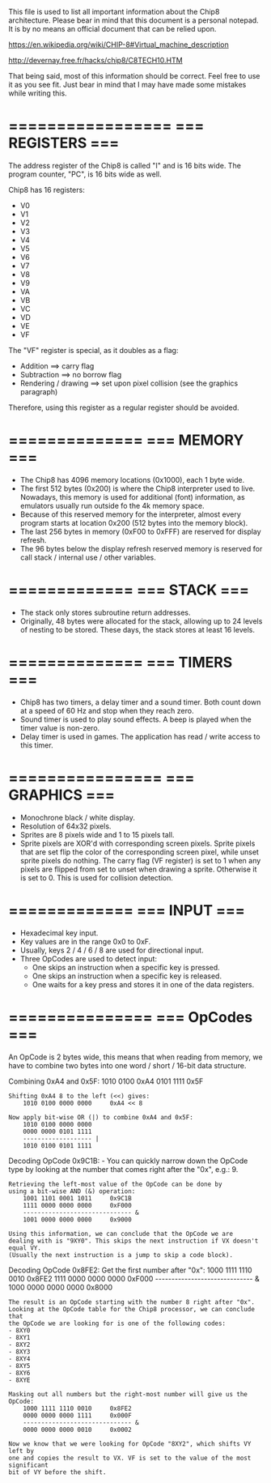 This file is used to list all important information about the Chip8 architecture.
Please bear in mind that this document is a personal notepad. It is by no means an
official document that can be relied upon.

https://en.wikipedia.org/wiki/CHIP-8#Virtual_machine_description

http://devernay.free.fr/hacks/chip8/C8TECH10.HTM

That being said, most of this information should be correct. Feel free to use it
as you see fit. Just bear in mind that I may have made some mistakes while writing this.

=================
=== REGISTERS ===
=================

The address register of the Chip8 is called "I" and is 16 bits wide.
The program counter, "PC", is 16 bits wide as well.

Chip8 has 16 registers:
- V0
- V1
- V2
- V3
- V4
- V5
- V6
- V7
- V8
- V9
- VA
- VB
- VC
- VD
- VE
- VF

The "VF" register is special, as it doubles as a flag:
- Addition              ==> carry flag
- Subtraction           ==> no borrow flag
- Rendering / drawing   ==> set upon pixel collision (see the graphics paragraph)

Therefore, using this register as a regular register should be avoided.

==============
=== MEMORY ===
==============

- The Chip8 has 4096 memory locations (0x1000), each 1 byte wide.
- The first 512 bytes (0x200) is where the Chip8 interpreter used to live.
  Nowadays, this memory is used for additional (font) information, as emulators
  usually run outside fo the 4k memory space.
- Because of this reserved memory for the interpreter, almost every program
  starts at location 0x200 (512 bytes into the memory block).
- The last 256 bytes in memory (0xF00 to 0xFFF) are reserved for display refresh.
- The 96 bytes below the display refresh reserved memory is reserved for
  call stack / internal use / other variables.

=============
=== STACK ===
=============

- The stack only stores subroutine return addresses.
- Originally, 48 bytes were allocated for the stack, allowing up to 24 levels of
  nesting to be stored. These days, the stack stores at least 16 levels.

==============
=== TIMERS ===
==============
- Chip8 has two timers, a delay timer and a sound timer. Both count down at a speed
  of 60 Hz and stop when they reach zero.
- Sound timer is used to play sound effects. A beep is played when the timer value is non-zero.
- Delay timer is used in games. The application has read / write access to this timer.

================
=== GRAPHICS ===
================

- Monochrone black / white display.
- Resolution of 64x32 pixels.
- Sprites are 8 pixels wide and 1 to 15 pixels tall.
- Sprite pixels are XOR'd with corresponding screen pixels.
  Sprite pixels that are set flip the color of the corresponding screen pixel, while
  unset sprite pixels do nothing. The carry flag (VF register) is set to 1 when any
  pixels are flipped from set to unset when drawing a sprite. Otherwise it is set to 0.
  This is used for collision detection.

=============
=== INPUT ===
=============
- Hexadecimal key input.
- Key values are in the range 0x0 to 0xF.
- Usually, keys 2 / 4 / 6 / 8 are used for directional input.
- Three OpCodes are used to detect input:
    - One skips an instruction when a specific key is pressed.
    - One skips an instruction when a specific key is released.
    - One waits for a key press and stores it in one of the data registers.

===============
=== OpCodes ===
===============

An OpCode is 2 bytes wide, this means that when reading from memory, we have
to combine two bytes into one word / short / 16-bit data structure.

Combining 0xA4 and 0x5F:
    1010 0100   0xA4
    0101 1111   0x5F

    Shifting 0xA4 8 to the left (<<) gives:
        1010 0100 0000 0000     0xA4 << 8
    
    Now apply bit-wise OR (|) to combine 0xA4 and 0x5F:
        1010 0100 0000 0000
        0000 0000 0101 1111
        ------------------- |
        1010 0100 0101 1111

Decoding OpCode 0x9C1B:
    - You can quickly narrow down the OpCode type by looking at the
      number that comes right after the "0x", e.g.: 9.
    
    Retrieving the left-most value of the OpCode can be done by
    using a bit-wise AND (&) operation:
        1001 1101 0001 1011     0x9C1B
        1111 0000 0000 0000     0xF000
        ------------------------------ &
        1001 0000 0000 0000     0x9000
    
    Using this information, we can conclude that the OpCode we are
    dealing with is "9XY0". This skips the next instruction if VX doesn't equal VY.
    (Usually the next instruction is a jump to skip a code block).

Decoding OpCode 0x8FE2:
    Get the first number after "0x":
        1000 1111 1110 0010     0x8FE2
        1111 0000 0000 0000     0xF000
        ------------------------------ &
        1000 0000 0000 0000     0x8000
    
    The result is an OpCode starting with the number 8 right after "0x".
    Looking at the OpCode table for the Chip8 processor, we can conclude that
    the OpCode we are looking for is one of the following codes:
    - 8XY0
    - 8XY1
    - 8XY2
    - 8XY3
    - 8XY4
    - 8XY5
    - 8XY6
    - 8XYE

    Masking out all numbers but the right-most number will give us the OpCode:
        1000 1111 1110 0010     0x8FE2
        0000 0000 0000 1111     0x000F
        ------------------------------ &
        0000 0000 0000 0010     0x0002
    
    Now we know that we were looking for OpCode "8XY2", which shifts VY left by
    one and copies the result to VX. VF is set to the value of the most significant
    bit of VY before the shift.
